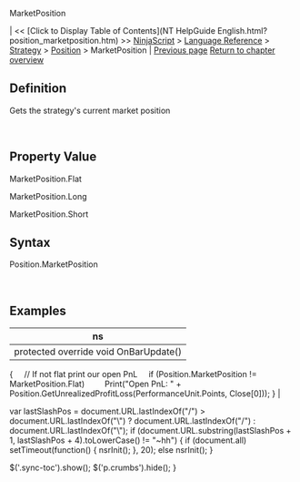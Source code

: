 ﻿










 


MarketPosition







| &lt;&lt; [Click to Display Table of Contents](NT HelpGuide English.html?position_marketposition.htm) &gt;&gt;
 [NinjaScript](ninjascript.htm) &gt; [Language Reference](language_reference_wip.htm) &gt; [Strategy](strategy.htm) &gt; [Position](position.htm) &gt;
MarketPosition | [Previous page](position_instrument.htm)
[Return to chapter overview](position.htm)










Definition
----------


Gets the strategy's current market position


 


Property Value
--------------


MarketPosition.Flat


MarketPosition.Long


MarketPosition.Short



Syntax
------


Position.MarketPosition  

 



Examples
--------




| ns |
| --- |
| protected override void OnBarUpdate()
{ 
     // If not flat print our open PnL
     if (Position.MarketPosition != MarketPosition.Flat) 
         Print("Open PnL: " + Position.GetUnrealizedProfitLoss(PerformanceUnit.Points, Close[0]));
} |






 
 var lastSlashPos = document.URL.lastIndexOf("/") &gt; document.URL.lastIndexOf("\\") ? document.URL.lastIndexOf("/") : document.URL.lastIndexOf("\\");
 if (document.URL.substring(lastSlashPos + 1, lastSlashPos + 4).toLowerCase() != "~hh") {
 if (document.all) setTimeout(function() {
 nsrInit();
 }, 20);
 else nsrInit();
 }
 
 
 $('.sync-toc').show();
 $('p.crumbs').hide();
 }
 
 
 



